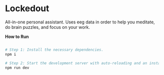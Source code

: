 # Lockedout
All-in-one personal assistant.
Uses eeg data in order to help you meditate, do brain puzzles, and focus on your work.

**How to Run**

```sh

# Step 1: Install the necessary dependencies.
npm i

# Step 2: Start the development server with auto-reloading and an instant preview.
npm run dev
```
